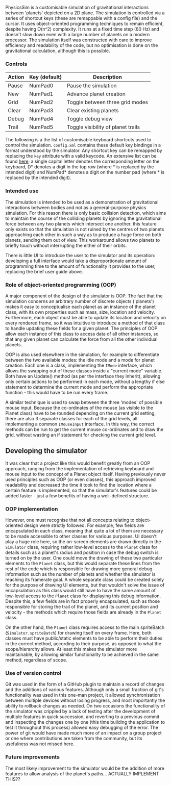 PhysicsSim is a customisable simulation of gravitational interactions between 'planets' depicted on a 2D plane. The simulation is controlled via a series of shortcut keys (these are remappable with a config file) and the cursor. It uses object-oriented programming techniques to remain efficient, despite having O(n^2) complexity. It runs at a fixed time step (60 Hz) and doesn't slow down even with a large number of planets on a modern processor. The simulation itself was constructed with care to improve efficiency and readability of the code, but no optimisation is done on the gravitational calculation, although this is possible.

### Controls
| Action | Key (default) | Description                       |
|--------|---------------|-----------------------------------|
| Pause  | NumPad0       | Pause the simulation              |
| New    | NumPad1       | Advance planet creation           |
| Grid   | NumPad2       | Toggle between three grid modes   |
| Clear  | NumPad3       | Clear existing planets            |
| Debug  | NumPad4       | Toggle debug view                 |
| Trail  | NumPad5       | Toggle visibility of planet trails|

The following is a the list of customisable keyboard shortcuts used to control the simulation. `config.xml` contains these default key bindings in a format understood by the simulator. Any shortcut key can be remapped by replacing the `key` attribute with a valid keycode. An extensive list can be found [here](https://docs.microsoft.com/en-us/dotnet/api/system.windows.forms.keys?view=netframework-4.7.2#fields); a single capital letter denotes the corresponding letter on the keyboard, D* denotes a digit in the top row (where * is replaced by the intended digit) and NumPad* denotes a digit on the number pad (where * is replaced by the intended digit).

### Intended use
The simulation is intended to be used as a demonstration of gravitational interactions between bodies and not as a general-purpose physics simulation. For this reason there is only basic collision detection, which aims to maintain the course of the colliding planets by ignoring the gravitational force between any two planets which intersect one another. this feature only exists so that the simulation is not ruined by the centres of two planets approaching each other in such a way as to produce a huge force on both planets, sending them out of view. This workaround allows two planets to briefly touch without interrupting the either of their orbits.

There is little UI to introduce the user to the simulator and its operation: developing a full interface would take a disproportionate amount of programming time to the amount of functionality it provides to the user, replacing the brief user guide above.

### Role of object-oriented programming (OOP)
A major component of the design of the simulator is OOP. The fact that the simulation concerns an arbitrary number of discrete objects ('planets') makes it easy to conceptualise each planet as an instance of the planet class, with its own properties such as mass, size, location and velocity. Furthermore, each object must be able to update its location and velocity on every rendered frame, so it was intuitive to introduce a method of that class to handle updating these fields for a given planet. The principles of OOP allow each instance of this class to access data of all other instances, so that any given planet can calculate the force from all the other individual planets.

OOP is also used elsewhere in the simulation, for example to differentiate between the two available modes: the idle mode and a mode for planet creation. Each one is a class, implementing the `IMode` interface, which allows the swapping out of these classes inside a "current mode" variable. Both have an Update() method (as per the interface they inherit), allowing only certain actions to be performed in each mode, without a lengthy if else statement to determine the current mode and perform the appropriate function - this would have to be run every frame.

A similar technique is used to swap between the three 'modes' of possible mouse input. Because the co-ordinates of the mouse (as visible to the Planet class) have to be rounded depending on the current grid setting, there are also 3 separate classes for each of the grid levels, all implementing a common `IMouseInput` interface. In this way, the correct methods can be run to get the current mouse co-ordinates and to draw the grid, without wasting an if statement for checking the current grid level.

## Developing the simulator
It was clear that a project like this would benefit greatly from an OOP approach, ranging from the implementation of retrieving keyboard and mouse input to the concept of a Planet object itself. Having previously never used principles such as OOP (or even classes), this approach improved readability and decreased the time it took to find the location where a certain feature is implemented, so that the simulator's features could be added faster - just a few benefits of having a well-defined structure.

### OOP implementation

However, one must recognise that not all concepts relating to object-oriented design were strictly followed. For example, few fields are encapsulated in each class, meaning that quite a lot of them are necessary to be made accessible to other classes for various purposes. UI doesn't play a huge role here, so the on-screen elements are drawn directly in the `Simulator` class, requiring rather low-level access to the `Planet` class for details such as a planet's radius and position in case the debug switch is turned on by the user. One could move the drawing of these two particular elements to the `Planet` class, but this would separate these lines from the rest of the code which is responsible for drawing more general debug information such as the number of planets and whether the simulator is reaching its framerate goal. A whole separate class could be created solely for the purpose of drawing UI elements, but that wouldn't solve the issue of encapsulation as this class would still have to have the same amount of low-level access to the `Planet` class for displaying this debug information. Despite this, a few fields are in fact properly encapsulated, such as those responsible for storing the trail of the planet, and its current position and velocity - the methods which require those fields are already in the `Planet` class.

On the other hand, the `Planet` class requires access to the main spriteBatch (`Simulator.spriteBatch`) for drawing itself on every frame. Here, both classes must have public/static elements to be able to perform their duties in the correct method, according to their purpose, as opposed to what the scope/hierarchy allows. At least this makes the simulator more maintainable, by allowing similar functionality to be achieved in the same method, regardless of scope.

### Use of version control
Git was used in the form of a GitHub plugin to maintain a record of changes and the additions of various features. Although only a small fraction of git's functionality was used in this one-man project, it allowed synchronisation between multiple devices without losing progress, and most importantly the ability to rollback changes as needed. On two occasions the functionality of the simulator was crippled by a lack of testing after the development of multiple features in quick succession, and reverting to a previous commit and inspecting the changes one by one (this time building the application to test it throughout this process) allowed easy debugging of the error. The power of git would have made much more of an impact on a group project or one where contributions are taken from the community, but its usefulness was not missed here.

### Future improvements

The most likely improvement to the simulator would be the addition of more features to allow analysis of the planet's paths... ACTUALLY IMPLEMENT THIS??